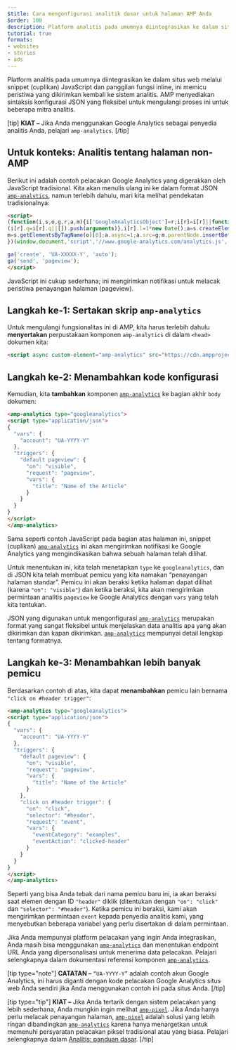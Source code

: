 ```yaml
---
$title: Cara mengonfigurasi analitik dasar untuk halaman AMP Anda
$order: 100
description: Platform analitis pada umumnya diintegrasikan ke dalam situs web melalui snippet JavaScript dan panggilan fungsi inline, ini memicu peristiwa yang dikirimkan kembali ke sistem analitis.
tutorial: true
formats:
- websites
- stories
- ads
---
```


Platform analitis pada umumnya diintegrasikan ke dalam situs web melalui snippet (cuplikan) JavaScript dan panggilan fungsi inline, ini memicu peristiwa yang dikirimkan kembali ke sistem analitis. AMP menyediakan sintaksis konfigurasi JSON yang fleksibel untuk mengulangi proses ini untuk beberapa mitra analitis.

[tip] **KIAT –** Jika Anda menggunakan Google Analytics sebagai penyedia analitis Anda, pelajari <a><code>amp-analytics</code></a>. [/tip]

## Untuk konteks: Analitis tentang halaman non-AMP

Berikut ini adalah contoh pelacakan Google Analytics yang digerakkan oleh JavaScript tradisional. Kita akan menulis ulang ini ke dalam format JSON [`amp-analytics`](../../../documentation/components/reference/amp-analytics.md), namun terlebih dahulu, mari kita melihat pendekatan tradisionalnya:

```html
<script>
(function(i,s,o,g,r,a,m){i['GoogleAnalyticsObject']=r;i[r]=i[r]||function(){
(i[r].q=i[r].q||[]).push(arguments)},i[r].l=1*new Date();a=s.createElement(o),
m=s.getElementsByTagName(o)[0];a.async=1;a.src=g;m.parentNode.insertBefore(a,m)
})(window,document,'script','//www.google-analytics.com/analytics.js','ga');

ga('create', 'UA-XXXXX-Y', 'auto');
ga('send', 'pageview');
</script>
```

JavaScript ini cukup sederhana; ini mengirimkan notifikasi untuk melacak peristiwa penayangan halaman (pageview).

## Langkah ke-1: Sertakan skrip `amp-analytics`

Untuk mengulangi fungsionalitas ini di AMP, kita harus terlebih dahulu **menyertakan** perpustakaan komponen <code>amp-analytics</code> di dalam `<head>` dokumen kita:

```html
<script async custom-element="amp-analytics" src="https://cdn.ampproject.org/v0/amp-analytics-0.1.js"></script>
```

## Langkah ke-2: Menambahkan kode konfigurasi

Kemudian, kita **tambahkan** komponen [`amp-analytics`](../../../documentation/components/reference/amp-analytics.md) ke bagian akhir `body` dokumen:

```html
<amp-analytics type="googleanalytics">
<script type="application/json">
{
  "vars": {
    "account": "UA-YYYY-Y"
  },
  "triggers": {
    "default pageview": {
      "on": "visible",
      "request": "pageview",
      "vars": {
        "title": "Name of the Article"
      }
    }
  }
}
</script>
</amp-analytics>
```

Sama seperti contoh JavaScript pada bagian atas halaman ini, snippet (cuplikan) [`amp-analytics`](../../../documentation/components/reference/amp-analytics.md) ini akan mengirimkan notifikasi ke Google Analytics yang mengindikasikan bahwa sebuah halaman telah dilihat.

Untuk menentukan ini, kita telah menetapkan `type` ke `googleanalytics`, dan di JSON kita telah membuat pemicu yang kita namakan “penayangan halaman standar”. Pemicu ini akan beraksi ketika halaman dapat dilihat (karena `"on": "visible"`) dan ketika beraksi, kita akan mengirimkan permintaan analitis `pageview` ke Google Analytics dengan `vars` yang telah kita tentukan.

JSON yang digunakan untuk mengonfigurasi [`amp-analytics`](../../../documentation/components/reference/amp-analytics.md) merupakan format yang sangat fleksibel untuk menjelaskan data analitis apa yang akan dikirimkan dan kapan dikirimkan. [`amp-analytics`](../../../documentation/components/reference/amp-analytics.md) mempunyai detail lengkap tentang formatnya.

## Langkah ke-3: Menambahkan lebih banyak pemicu

Berdasarkan contoh di atas, kita dapat **menambahkan** pemicu lain bernama `"click on #header trigger"`:

```html
<amp-analytics type="googleanalytics">
<script type="application/json">
{
  "vars": {
    "account": "UA-YYYY-Y"
  },
  "triggers": {
    "default pageview": {
      "on": "visible",
      "request": "pageview",
      "vars": {
        "title": "Name of the Article"
      }
    },
    "click on #header trigger": {
      "on": "click",
      "selector": "#header",
      "request": "event",
      "vars": {
        "eventCategory": "examples",
        "eventAction": "clicked-header"
      }
    }
  }
}
</script>
</amp-analytics>
```

Seperti yang bisa Anda tebak dari nama pemicu baru ini, ia akan beraksi saat elemen dengan ID `"header"` diklik (ditentukan dengan `"on": "click"` dan `"selector": "#header"`).  Ketika pemicu ini beraksi, kami akan mengirimkan permintaan `event` kepada penyedia analitis kami, yang menyebutkan beberapa variabel yang perlu disertakan di dalam permintaan.

Jika Anda mempunyai platform pelacakan yang ingin Anda integrasikan, Anda masih bisa menggunakan [`amp-analytics`](../../../documentation/components/reference/amp-analytics.md) dan menentukan endpoint URL Anda yang dipersonalisasi untuk menerima data pelacakan. Pelajari selengkapnya dalam dokumentasi referensi komponen [`amp-analytics`](../../../documentation/components/reference/amp-analytics.md).

[tip type="note"] **CATATAN –**  `“UA-YYYY-Y”` adalah contoh akun Google Analytics, ini harus diganti dengan kode pelacakan Google Analytics situs web Anda sendiri jika Anda menggunakan contoh ini pada situs Anda. [/tip]

[tip type="tip"] **KIAT –** Jika Anda tertarik dengan sistem pelacakan yang lebih sederhana, Anda mungkin ingin melihat [`amp-pixel`](../../../documentation/components/reference/amp-pixel.md). Jika Anda hanya perlu melacak penayangan halaman, [`amp-pixel`](../../../documentation/components/reference/amp-pixel.md) adalah solusi yang lebih ringan dibandingkan [`amp-analytics`](../../../documentation/components/reference/amp-analytics.md) karena hanya menargetkan untuk memenuhi persyaratan pelacakan piksel tradisional atau yang biasa. Pelajari selengkapnya dalam [Analitis: panduan dasar](../../../documentation/guides-and-tutorials/optimize-measure/configure-analytics/analytics_basics.md). [/tip]
